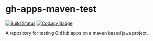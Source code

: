 # gh-apps-maven-test

[![Build Status](https://travis-ci.com/jechterhoff/gh-apps-maven-test.svg?branch=master)](https://travis-ci.com/jechterhoff/gh-apps-maven-test)
[![Codacy Badge](https://api.codacy.com/project/badge/Grade/eb850d7d9388433b8f7632975cb73a91)](https://www.codacy.com/manual/jechterhoff/gh-apps-maven-test?utm_source=github.com&amp;utm_medium=referral&amp;utm_content=jechterhoff/gh-apps-maven-test&amp;utm_campaign=Badge_Grade)

A repository for testing GitHub apps on a maven based java project. 
